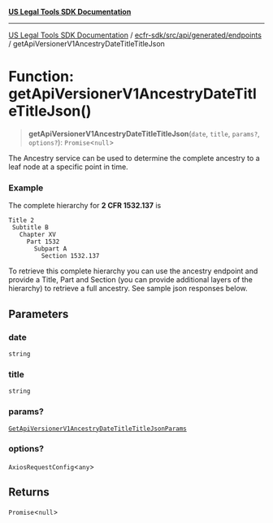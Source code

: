 [**US Legal Tools SDK Documentation**](../../../../../../README.md)

***

[US Legal Tools SDK Documentation](../../../../../../README.md) / [ecfr-sdk/src/api/generated/endpoints](../README.md) / getApiVersionerV1AncestryDateTitleTitleJson

# Function: getApiVersionerV1AncestryDateTitleTitleJson()

> **getApiVersionerV1AncestryDateTitleTitleJson**(`date`, `title`, `params?`, `options?`): `Promise`\<`null`\>

The Ancestry service can be used to determine the complete ancestry to a leaf node at a specific point in time.
### Example
The complete hierarchy for **2 CFR 1532.137** is
```
Title 2
 Subtitle B
   Chapter XV
     Part 1532
       Subpart A
         Section 1532.137
```
To retrieve this complete hierarchy you can use the ancestry endpoint and provide a Title, Part and Section (you can provide additional layers of the hierarchy) to retrieve a full ancestry.
See sample json responses below.

## Parameters

### date

`string`

### title

`string`

### params?

[`GetApiVersionerV1AncestryDateTitleTitleJsonParams`](../../model/type-aliases/GetApiVersionerV1AncestryDateTitleTitleJsonParams.md)

### options?

`AxiosRequestConfig`\<`any`\>

## Returns

`Promise`\<`null`\>
